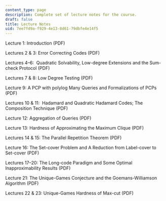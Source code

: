 ```yaml
---
content_type: page
description: Complete set of lecture notes for the course.
draft: false
title: Lecture Notes
uid: 7ee7fd9a-f929-4e13-8d61-79dbfe4e14f5
---
```

Lecture 1: Introduction (PDF)

Lectures 2 & 3: Error Correcting Codes (PDF)

Lectures 4–6:  Quadratic Solvability, Low-degree Extensions and the Sum-check Protocol (PDF)

Lectures 7 & 8: Low Degree Testing (PDF)

Lecture 9: A PCP with polylog Many Queries and Formalizations of PCPs (PDF) 

Lectures 10 & 11:  Hadamard and Quadratic Hadamard Codes; The Composition Technique (PDF)

Lecture 12: Aggregation of Queries (PDF)

Lecture 13: Hardness of Approximating the Maximum Clique (PDF)

Lectures 14 & 15: The Parallel Repetition Theorem (PDF)

Lecture 16: The Set-cover Problem and A Reduction from Label-cover to Set-cover (PDF)

Lectures 17–20: The Long-code Paradigm and Some Optimal Inapproximability Results (PDF)

Lecture 21: The Unique-Games Conjecture and the Goemans-Williamson Algorithm (PDF)

Lectures 22 & 23: Unique-Games Hardness of Max-cut (PDF)